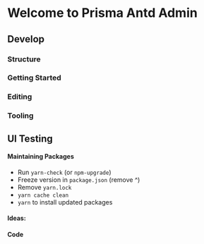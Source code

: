 # Welcome to Prisma Antd Admin

## Develop

### Structure

### Getting Started

### Editing

### Tooling

## UI Testing

#### Maintaining Packages

- Run `yarn-check` (or `npm-upgrade`)
- Freeze version in `package.json` (remove ^)
- Remove `yarn.lock`
- `yarn cache clean`
- `yarn` to install updated packages

#### Ideas:

#### Code
